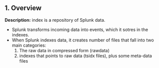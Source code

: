 ## 1. Overview

**Description:** index is a repository of Splunk data.
* Splunk transforms incoming data into events, which it sotres in the indexes.
* When Splunk indexes data, it creates number of files that fall into two main categories:
  1. The raw data in compressed form (rawdata)
  2. indexes that points to raw data (tsidx files), plus some meta-data files
